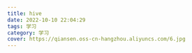```yaml
---
title: hive
date: 2022-10-10 22:04:29
tags: 学习
category: 学习
cover: https://qiansen.oss-cn-hangzhou.aliyuncs.com/6.jpg
---
```

